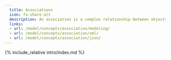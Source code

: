 ```yaml
---
  title: Associations
  icon: fa-share-alt
  description: An association is a complex relationship between objects, with optional additional characteristics.
  links:
  - url: /model/concepts/association/modeling/
  - url: /model/concepts/association/xml/
  - url: /model/concepts/association/json/
---
```


{% include_relative intro/index.md %}
